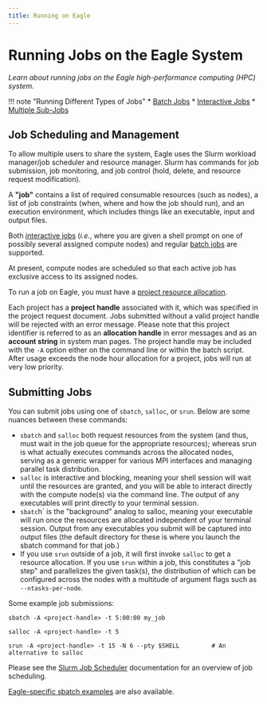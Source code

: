 ```yaml
---
title: Running on Eagle
---
```


# Running Jobs on the Eagle System

*Learn about running jobs on the Eagle high-performance computing (HPC) system.*

!!! note "Running Different Types of Jobs"
    * [Batch Jobs](/Documentation/Slurm/batch_jobs)
    * [Interactive Jobs](/Documentation/Slurm/interactive_jobs)
    * [Multiple Sub-Jobs](/Documentation/Slurm/multiple_sub_jobs)

## Job Scheduling and Management
To allow multiple users to share the system, Eagle uses the Slurm workload manager/job scheduler and resource manager. Slurm has commands for job submission, job monitoring, and job control (hold, delete, and resource request modification).

A **"job"** contains a list of required consumable resources (such as nodes), a list of job constraints (when, where and how the job should run), and an execution environment, which includes things like an executable, input and output files.

Both [interactive jobs](/Documentation/Slurm/interactive_jobs) (*i.e.*, where you are given a shell prompt on one of possibly several assigned compute nodes) and regular [batch jobs](/Documentation/Slurm/batch_jobs) are supported.

At present, compute nodes are scheduled so that each active job has exclusive access to its assigned nodes.

To run a job on Eagle, you must have a [project resource allocation](https://www.nrel.gov/hpc/resource-allocations.html).

Each project has a **project handle** associated with it, which was specified in the project request document. Jobs submitted without a valid project handle will be rejected with an error message.  Please note that this project identifier is referred to as an **allocation handle** in error messages and as an **account string** in system man pages.  The project handle may be included with the `-A` option either on the command line or within the batch script.  After usage exceeds the node hour allocation for a project, jobs will run at very low priority.

## Submitting Jobs
You can submit jobs using one of `sbatch`, `salloc`, or `srun`. Below are some nuances between these commands:

* `sbatch` and `salloc` both request resources from the system (and thus, must wait in the job queue for the appropriate resources); whereas srun is what actually executes commands across the allocated nodes, serving as a generic wrapper for various MPI interfaces and managing parallel task distribution.
* `salloc` is interactive and blocking, meaning your shell session will wait until the resources are granted, and you will be able to interact directly with the compute node(s) via the command line. The output of any executables will print directly to your terminal session.
* `sbatc`h` is the "background" analog to salloc, meaning your executable will run once the resources are allocated independent of your terminal session. Output from any executables you submit will be captured into output files (the default directory for these is where you launch the sbatch command for that job.)
* If you use `srun` outside of a job, it will first invoke `salloc` to get a resource allocation. If you use `srun` within a job, this constitutes a "job step" and parallelizes the given task(s), the distribution of which can be configured across the nodes with a multitude of argument flags such as `--ntasks-per-node`.

Some example job submissions:
```
sbatch -A <project-handle> -t 5:00:00 my_job

salloc -A <project-handle> -t 5

srun -A <project-handle> -t 15 -N 6 --pty $SHELL         # An alternative to salloc
```

Please see the [Slurm Job Scheduler](/Documentation/Slurm) documentation for an overview of job scheduling.

[Eagle-specific sbatch examples](./sample_sbatch/) are also available.

